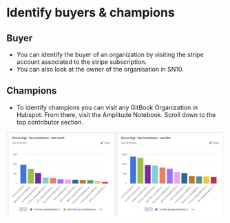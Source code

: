 # Identify buyers & champions

## Buyer

* You can identify the buyer of an organization by visiting the stripe account associated to the stripe subscription.
* You can also look at the owner of the organisation in SN10.&#x20;

## Champions

* To identify champions you can visit any GitBook Organization in Hubspot. From there, visit the Amplitude Notebook. Scroll down to the top contributor section.&#x20;

![](<../../.gitbook/assets/Screenshot 2021-11-20 at 10.03.48.png>)
